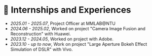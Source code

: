 # 📝 Internships and Experiences

- *2025.01 - 2025.07*, Project Officer at MMLAB@NTU
- *2024.06 - 2025.02*, Worked on project "Camera Image Fusion and Reconstruction" with Huawei.
- *2023.12 - 2024.05*, Worked on project with Adobe.
- *2023.10 - up to now*, Work on project "Large Aperture Bokeh Effect Simulation of DSLR" with Vivo.